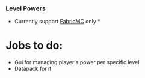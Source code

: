 ### Level Powers
* Currently support [FabricMC](https://fabricmc.net) only *


# Jobs to do:
* Gui for managing player's power per specific level
* Datapack for it
